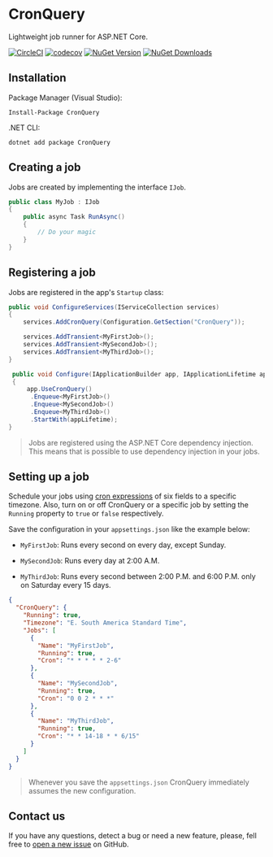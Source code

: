 # CronQuery

Lightweight job runner for ASP.NET Core.

[![CircleCI](https://circleci.com/gh/logiqsystem/cronquery.svg?style=shield)](https://circleci.com/gh/logiqsystem/cronquery)
[![codecov](https://codecov.io/gh/logiqsystem/cronquery/branch/master/graph/badge.svg)](https://codecov.io/gh/logiqsystem/cronquery)
[![NuGet Version](https://img.shields.io/nuget/v/cronquery.svg)](https://img.shields.io/nuget/v/cronquery.svg)
[![NuGet Downloads](https://img.shields.io/nuget/dt/cronquery.svg)](https://www.nuget.org/packages/cronquery)

## Installation

Package Manager (Visual Studio):

```
Install-Package CronQuery
```

.NET CLI:

```
dotnet add package CronQuery
```

## Creating a job

Jobs are created by implementing the interface `IJob`.

```c#
public class MyJob : IJob
{
    public async Task RunAsync()
    {
        // Do your magic
    }
}
```

## Registering a job

Jobs are registered in the app's `Startup` class:

```c#
public void ConfigureServices(IServiceCollection services)
{
    services.AddCronQuery(Configuration.GetSection("CronQuery"));

    services.AddTransient<MyFirstJob>();
    services.AddTransient<MySecondJob>();
    services.AddTransient<MyThirdJob>();
}

 public void Configure(IApplicationBuilder app, IApplicationLifetime appLifetime)
 {
     app.UseCronQuery()
      .Enqueue<MyFirstJob>()
      .Enqueue<MySecondJob>()
      .Enqueue<MyThirdJob>()
      .StartWith(appLifetime);
}
```

> Jobs are registered using the ASP.NET Core dependency injection. This means that is possible to use dependency injection in your jobs.

## Setting up a job

Schedule your jobs using [cron expressions](CRON.md) of six fields to a specific timezone. Also, turn on or off CronQuery or a specific job by setting the `Running` property to `true` or `false` respectively.

Save the configuration in your `appsettings.json` like the example below:

- `MyFirstJob`: Runs every second on every day, except Sunday.

- `MySecondJob`: Runs every day at 2:00 A.M.

- `MyThirdJob`: Runs every second between 2:00 P.M. and 6:00 P.M. only on Saturday every 15 days.

```json
{
  "CronQuery": {
    "Running": true,
    "Timezone": "E. South America Standard Time",
    "Jobs": [
      {
        "Name": "MyFirstJob",
        "Running": true,
        "Cron": "* * * * * 2-6"
      },
      {
        "Name": "MySecondJob",
        "Running": true,
        "Cron": "0 0 2 * * *"
      },
      {
        "Name": "MyThirdJob",
        "Running": true,
        "Cron": "* * 14-18 * * 6/15"
      }
    ]
  }
}
```

> Whenever you save the `appsettings.json` CronQuery immediately assumes the new configuration.

## Contact us

If you have any questions, detect a bug or need a new feature, please, fell free to [open a new issue](https://github.com/logiqsystem/cronquery/issues) on GitHub.
